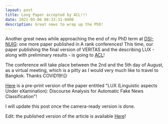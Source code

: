 ```yaml
---
layout: post
title: Long Paper accepted by ACL!!!
date: 2021-05-06 06:33:31-0400
description: Great news to wrap up the PhD!
---
```


Another great news while approaching the end of my PhD term at [DSI-NUIG](https://dsi.nuigalway.ie): one more paper published in A rank conferences! This time, our paper publishing the final version of VERITAS and the describing LUX - along with preliminary results - is going to [ACL](https://2021.aclweb.org)!

The conference will take place between the 2nd and the 5th day of August, as a virtual meeting, which is a pitty as I would very much like to travel to Bangkok. Thanks COVID19!😑

<a href="https://lucas0.github.io/assets/pdf/acl2021.pdf">Here</a> is a pre-print version of the paper entitled "LUX (Linguistic aspects Under eXamination): Discourse Analysis for Automatic Fake News Classification"!

I will update this post once the camera-ready version is done.

Edit: the published version of the article is available <a href="https://lucas0.github.io/assets/pdf/acl2021-full.pdf">Here</a>!
